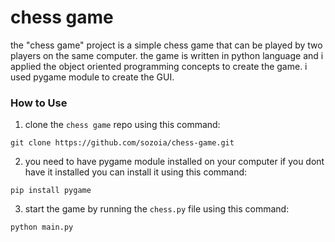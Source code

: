 # chess game

the "chess game" project is a simple chess game that can be played by two players on the same computer.
the game is written in python language and i applied the object oriented programming concepts to create the game.
i used pygame module to create the GUI.



### How to Use

1. clone the `chess game` repo using this command:

 ```
git clone https://github.com/sozoia/chess-game.git 
```

2. you need to have pygame module installed on your computer
if you dont have it installed you can install it using this command:
```
pip install pygame
```
3. start the game by running the `chess.py` file using this command:
```
python main.py
```
